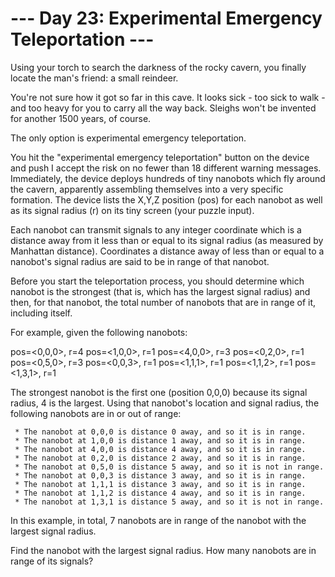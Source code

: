 # --- Day 23: Experimental Emergency Teleportation ---

   Using your torch to search the darkness of the rocky cavern, you finally
   locate the man's friend: a small reindeer.

   You're not sure how it got so far in this cave. It looks sick - too sick
   to walk - and too heavy for you to carry all the way back. Sleighs won't
   be invented for another 1500 years, of course.

   The only option is experimental emergency teleportation.

   You hit the "experimental emergency teleportation" button on the device
   and push I accept the risk on no fewer than 18 different warning messages.
   Immediately, the device deploys hundreds of tiny nanobots which fly around
   the cavern, apparently assembling themselves into a very specific
   formation. The device lists the X,Y,Z position (pos) for each nanobot as
   well as its signal radius (r) on its tiny screen (your puzzle input).

   Each nanobot can transmit signals to any integer coordinate which is a
   distance away from it less than or equal to its signal radius (as measured
   by Manhattan distance). Coordinates a distance away of less than or equal
   to a nanobot's signal radius are said to be in range of that nanobot.

   Before you start the teleportation process, you should determine which
   nanobot is the strongest (that is, which has the largest signal radius)
   and then, for that nanobot, the total number of nanobots that are in range
   of it, including itself.

   For example, given the following nanobots:

 pos=<0,0,0>, r=4
 pos=<1,0,0>, r=1
 pos=<4,0,0>, r=3
 pos=<0,2,0>, r=1
 pos=<0,5,0>, r=3
 pos=<0,0,3>, r=1
 pos=<1,1,1>, r=1
 pos=<1,1,2>, r=1
 pos=<1,3,1>, r=1

   The strongest nanobot is the first one (position 0,0,0) because its signal
   radius, 4 is the largest. Using that nanobot's location and signal radius,
   the following nanobots are in or out of range:

     * The nanobot at 0,0,0 is distance 0 away, and so it is in range.
     * The nanobot at 1,0,0 is distance 1 away, and so it is in range.
     * The nanobot at 4,0,0 is distance 4 away, and so it is in range.
     * The nanobot at 0,2,0 is distance 2 away, and so it is in range.
     * The nanobot at 0,5,0 is distance 5 away, and so it is not in range.
     * The nanobot at 0,0,3 is distance 3 away, and so it is in range.
     * The nanobot at 1,1,1 is distance 3 away, and so it is in range.
     * The nanobot at 1,1,2 is distance 4 away, and so it is in range.
     * The nanobot at 1,3,1 is distance 5 away, and so it is not in range.

   In this example, in total, 7 nanobots are in range of the nanobot with the
   largest signal radius.

   Find the nanobot with the largest signal radius. How many nanobots are in
   range of its signals?

